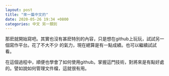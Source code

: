 ```yaml
---
layout: post
title: "來一篇中文的"
date: 2020-05-26 19:34 +0800
categories: 中文 另一類別
---
```

那麽就開始寫吧。其實也沒有甚麽特別的內容，只是想在github上玩玩，試試另一個寫作平台。花了不大不少
的氣力，現在總算是有一點成績。也可以繼續試試看。

在這個過程中，順便也學會了如何使用github。掌握這門技術，對將來是有點好處的。譬如說如何管理文件檔，這就很有用。